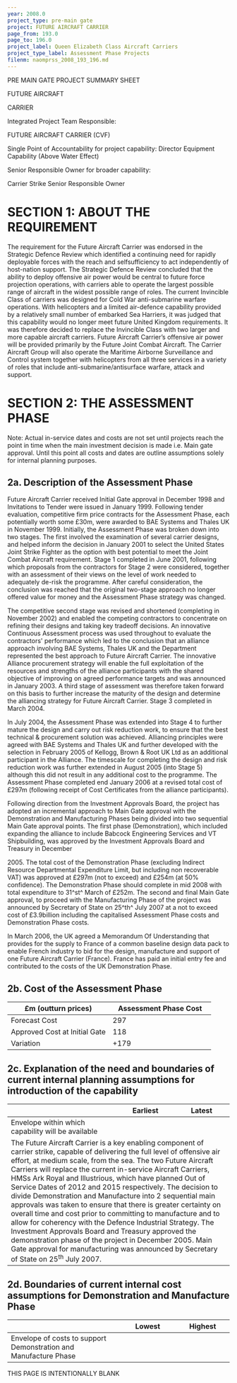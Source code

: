 ```yaml
---
year: 2008.0
project_type: pre-main gate
project: FUTURE AIRCRAFT CARRIER
page_from: 193.0
page_to: 196.0
project_label: Queen Elizabeth Class Aircraft Carriers
project_type_label: Assessment Phase Projects
filenm: naomprss_2008_193_196.md
---
```

PRE MAIN GATE PROJECT SUMMARY SHEET

FUTURE AIRCRAFT

CARRIER

Integrated Project Team Responsible:

FUTURE AIRCRAFT CARRIER (CVF)

Single Point of Accountability for project capability: Director Equipment Capability (Above Water Effect)

Senior Responsible Owner for broader capability:

Carrier Strike Senior Responsible Owner

# SECTION 1: ABOUT THE REQUIREMENT

The requirement for the Future Aircraft Carrier was endorsed in the Strategic Defence Review which identified a continuing need for rapidly deployable forces with the reach and selfsufficiency to act independently of host-nation support. The Strategic Defence Review concluded that the ability to deploy offensive air power would be central to future force projection operations, with carriers able to operate the largest possible range of aircraft in the widest possible range of roles. The current Invincible Class of carriers was designed for Cold War anti-submarine warfare operations. With helicopters and a limited air-defence capability provided by a relatively small number of embarked Sea Harriers, it was judged that this capability would no longer meet future United Kingdom requirements. It was therefore decided to replace the Invincible Class with two larger and more capable aircraft carriers. Future Aircraft Carrier’s offensive air power will be provided primarily by the Future Joint Combat Aircraft. The Carrier Aircraft Group will also operate the Maritime Airborne Surveillance and Control system together with helicopters from all three services in a variety of roles that include anti-submarine/antisurface warfare, attack and support.

# SECTION 2: THE ASSESSMENT PHASE

Note: Actual in-service dates and costs are not set until projects reach the point in time when the main investment decision is made i.e. Main gate approval. Until this point all costs and dates are outline assumptions solely for internal planning purposes.

## 2a. Description of the Assessment Phase

Future Aircraft Carrier received Initial Gate approval in December 1998 and Invitations to Tender were issued in January 1999. Following tender evaluation, competitive firm price contracts for the Assessment Phase, each potentially worth some £30m, were awarded to BAE Systems and Thales UK in November 1999. Initially, the Assessment Phase was broken down into two stages. The first involved the examination of several carrier designs, and helped inform the decision in January 2001 to select the United States Joint Strike Fighter as the option with best potential to meet the Joint Combat Aircraft requirement. Stage 1 completed in June 2001, following which proposals from the contractors for Stage 2 were considered, together with an assessment of their views on the level of work needed to adequately de-risk the programme. After careful consideration, the conclusion was reached that the original two-stage approach no longer offered value for money and the Assessment Phase strategy was changed.

The competitive second stage was revised and shortened (completing in November 2002) and enabled the competing contractors to concentrate on refining their designs and taking key tradeoff decisions. An innovative Continuous Assessment process was used throughout to evaluate the contractors' performance which led to the conclusion that an alliance approach involving BAE Systems, Thales UK and the Department represented the best approach to Future Aircraft Carrier. The innovative Alliance procurement strategy will enable the full exploitation of the resources and strengths of the alliance participants with the shared objective of improving on agreed performance targets and was announced in January 2003. A third stage of assessment was therefore taken forward on this basis to further increase the maturity of the design and determine the alliancing strategy for Future Aircraft Carrier. Stage 3 completed in March 2004.

In July 2004, the Assessment Phase was extended into Stage 4 to further mature the design and carry out risk reduction work, to ensure that the best technical & procurement solution was achieved. Alliancing principles were agreed with BAE Systems and Thales UK and further developed with the selection in February 2005 of Kellogg, Brown & Root UK Ltd as an additional participant in the Alliance. The timescale for completing the design and risk reduction work was further extended in August 2005 (into Stage 5) although this did not result in any additional cost to the programme. The Assessment Phase completed end January 2006 at a revised total cost of £297m (following receipt of Cost Certificates from the alliance participants).

Following direction from the Investment Approvals Board, the project has adopted an incremental approach to Main Gate approval with the Demonstration and Manufacturing Phases being divided into two sequential Main Gate approval points. The first phase (Demonstration), which included expanding the alliance to include Babcock Engineering Services and VT Shipbuilding, was approved by the Investment Approvals Board and Treasury in December

2005\. The total cost of the Demonstration Phase (excluding Indirect Resource Departmental Expenditure Limit, but including non recoverable VAT) was approved at £297m (not to exceed) and £254m (at 50%
confidence). The Demonstration Phase should complete in mid 2008 with total expenditure to 31^st^ March of £252m. The second and final Main Gate approval, to proceed with the Manufacturing Phase of the project was announced by Secretary of State on 25^th^ July 2007 at a not to exceed cost of £3.9billion including the capitalised Assessment Phase costs and Demonstration Phase costs.

In March 2006, the UK agreed a Memorandum Of Understanding that provides for the supply to France of a common baseline design data pack to enable French industry to bid for the design, manufacture and support of one Future Aircraft Carrier (France). France has paid an initial entry fee and contributed to the costs of the UK Demonstration Phase.

## 2b. Cost of the Assessment Phase

<table>
<colgroup>
<col style="width: 50%" />
<col style="width: 50%" />
</colgroup>
<thead>
<tr>
<th>
£m (outturn prices)
</th>
<th>
Assessment Phase Cost
</th>
</tr>
</thead>
<tbody>
<tr>
<td>Forecast Cost</td>
<td>
297
</td>
</tr>
<tr>
<td>Approved Cost at Initial Gate</td>
<td>
118
</td>
</tr>
<tr>
<td>Variation</td>
<td>
+179
</td>
</tr>
</tbody>
</table>

## 2c. Explanation of the need and boundaries of current internal planning assumptions for introduction of the capability

<table>
<colgroup>
<col style="width: 49%" />
<col style="width: 25%" />
<col style="width: 25%" />
</colgroup>
<thead>
<tr>
<th></th>
<th>Earliest</th>
<th>Latest</th>
</tr>
</thead>
<tbody>
<tr>
<td>Envelope within which capability will be available</td>
<td></td>
<td></td>
</tr>
<tr>
<td colspan="3">The Future Aircraft Carrier is a key enabling component of carrier strike, capable of delivering the full level of offensive air effort, at medium scale, from the sea. The two Future Aircraft Carriers will replace the current in-service Aircraft Carriers, HMSs Ark Royal and Illustrious, which have planned Out of Service Dates of 2012 and 2015 respectively. The decision to divide Demonstration and Manufacture into 2 sequential main approvals was taken to ensure that there is greater certainty on overall time and cost prior to committing to manufacture and to allow for coherency with the Defence Industrial Strategy. The Investment Approvals Board and Treasury approved the demonstration phase of the project in December 2005. Main Gate approval for manufacturing was announced by Secretary of State on 25<sup>th</sup>
July 2007.</td>
</tr>
</tbody>
</table>

## 2d. Boundaries of current internal cost assumptions for Demonstration and Manufacture Phase

<table>
<colgroup>
<col style="width: 50%" />
<col style="width: 25%" />
<col style="width: 24%" />
</colgroup>
<thead>
<tr>
<th></th>
<th>
Lowest
</th>
<th>
Highest
</th>
</tr>
</thead>
<tbody>
<tr>
<td>Envelope of costs to support Demonstration and Manufacture Phase</td>
<td>

</td>
<td>

</td>
</tr>
</tbody>
</table>

THIS PAGE IS INTENTIONALLY BLANK
